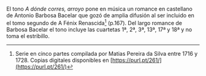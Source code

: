 El tono *A dónde corres, arroyo* pone en música un romance en castellano
de Antonio Barbosa Bacelar que gozó de amplia difusión al ser incluido
en el tomo segundo de A Fénix Renascida[^1] (p.167). Del largo romance
de Barbosa Bacelar el tono incluye las cuartetas 1ª, 2ª, 3ª, 13ª, 17ª y
18ª y no toma el estribillo.

[^1]: Serie en cinco partes compilada por Matias Pereira da Silva entre
    1716 y 1728. Copias digitales disponibles en [https://purl.pt/261/](https://purl.pt/261/)
